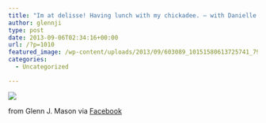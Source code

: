 ```yaml
---
title: "Im at delisse! Having lunch with my chickadee. — with Danielle http://4sq.com/1ab9fBU http://bit.ly/17TKN9V #ifttt"
author: glennji
type: post
date: 2013-09-06T02:34:16+00:00
url: /?p=1010
featured_image: /wp-content/uploads/2013/09/603089_10151580613725741_79994217_n.jpg
categories:
  - Uncategorized

---
```

<div>
  <img src='/wp-content/uploads/2013/09/603089_10151580613725741_79994217_n.jpg' style='max-width:600px;' /></p> 
  
  <div>
    from Glenn J. Mason via <a href="https://www.facebook.com/photo.php?fbid=10151580613725741&#038;set=a.10151517420475741.1073741828.551785740&#038;type=1">Facebook</a>
  </div>
</div>
